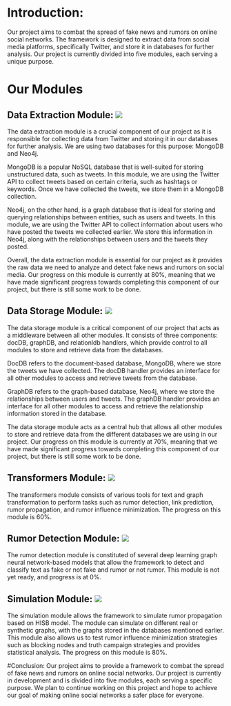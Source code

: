 # Introduction:
Our project aims to combat the spread of fake news and rumors on online social networks. The framework is designed to extract data from social media platforms, specifically Twitter, and store it in databases for further analysis. Our project is currently divided into five modules, each serving a unique purpose.

# Our Modules 

## Data Extraction Module: ![](https://us-central1-progress-markdown.cloudfunctions.net/progress/80)
The data extraction module is a crucial component of our project as it is responsible for collecting data from Twitter and storing it in our databases for further analysis. We are using two databases for this purpose: MongoDB and Neo4j.

MongoDB is a popular NoSQL database that is well-suited for storing unstructured data, such as tweets. In this module, we are using the Twitter API to collect tweets based on certain criteria, such as hashtags or keywords. Once we have collected the tweets, we store them in a MongoDB collection.

Neo4j, on the other hand, is a graph database that is ideal for storing and querying relationships between entities, such as users and tweets. In this module, we are using the Twitter API to collect information about users who have posted the tweets we collected earlier. We store this information in Neo4j, along with the relationships between users and the tweets they posted.

Overall, the data extraction module is essential for our project as it provides the raw data we need to analyze and detect fake news and rumors on social media. Our progress on this module is currently at 80%, meaning that we have made significant progress towards completing this component of our project, but there is still some work to be done.

## Data Storage Module: ![](https://us-central1-progress-markdown.cloudfunctions.net/progress/70)
The data storage module is a critical component of our project that acts as a middleware between all other modules. It consists of three components: docDB, graphDB, and relationldb handlers, which provide control to all modules to store and retrieve data from the databases.

DocDB refers to the document-based database, MongoDB, where we store the tweets we have collected. The docDB handler provides an interface for all other modules to access and retrieve tweets from the database.

GraphDB refers to the graph-based database, Neo4j, where we store the relationships between users and tweets. The graphDB handler provides an interface for all other modules to access and retrieve the relationship information stored in the database.

The data storage module acts as a central hub that allows all other modules to store and retrieve data from the different databases we are using in our project. Our progress on this module is currently at 70%, meaning that we have made significant progress towards completing this component of our project, but there is still some work to be done.

## Transformers Module: ![](https://us-central1-progress-markdown.cloudfunctions.net/progress/60)
The transformers module consists of various tools for text and graph transformation to perform tasks such as rumor detection, link prediction, rumor propagation, and rumor influence minimization. The progress on this module is 60%.

## Rumor Detection Module: ![](https://us-central1-progress-markdown.cloudfunctions.net/progress/0)
The rumor detection module is constituted of several deep learning graph neural network-based models that allow the framework to detect and classify text as fake or not fake and rumor or not rumor. This module is not yet ready, and progress is at 0%.

## Simulation Module: ![](https://us-central1-progress-markdown.cloudfunctions.net/progress/80)
The simulation module allows the framework to simulate rumor propagation based on HISB model. The module can simulate on different real or synthetic graphs, with the graphs stored in the databases mentioned earlier. This module also allows us to test rumor influence minimization strategies such as blocking nodes and truth campaign strategies and provides statistical analysis. The progress on this module is 80%.






#Conclusion:
Our project aims to provide a framework to combat the spread of fake news and rumors on online social networks. Our project is currently in development and is divided into five modules, each serving a specific purpose. We plan to continue working on this project and hope to achieve our goal of making online social networks a safer place for everyone.

